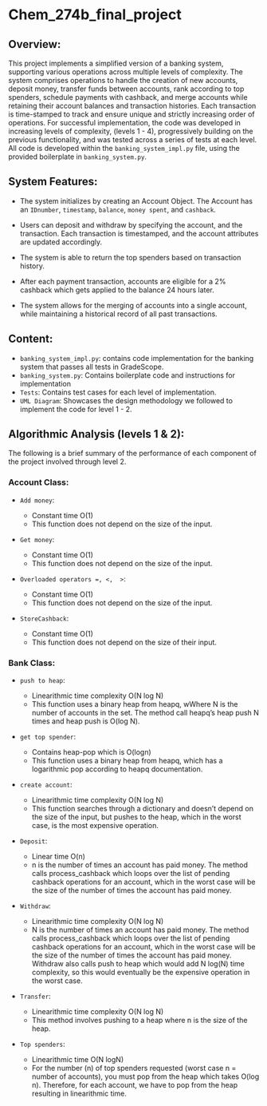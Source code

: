 # Chem_274b_final_project

## Overview:
This project implements a simplified version of a banking system, supporting various operations across multiple levels of complexity. The system comprises operations to handle the creation of new accounts, deposit money, transfer funds between accounts, rank according to top spenders, schedule payments with cashback, and merge accounts while retaining their account balances and transaction histories. Each transaction is time-stamped to track and ensure unique and strictly increasing order of operations. For successful implementation, the code was developed in increasing levels of complexity, (levels 1 - 4), progressively building on the previous functionality, and was tested across a series of tests at each level. All code is developed within the `banking_system_impl.py` file, using the provided boilerplate in `banking_system.py`.

## System Features:
- The system initializes by creating an Account Object. The Account has an `IDnumber`, `timestamp`, `balance`, `money spent`, and `cashback`.

- Users can deposit and withdraw by specifying the account, and the transaction. Each transaction is timestamped, and the account attributes are updated accordingly.

- The system is able to return the top spenders based on transaction history.

- After each payment transaction, accounts are eligible for a 2% cashback which gets applied to the balance 24 hours later.

- The system allows for the merging of accounts into a single account, while maintaining a historical record of all past transactions.

## Content:
- `banking_system_impl.py`: contains code implementation for the banking system that passes all tests in GradeScope.
- `banking_system.py`: Contains boilerplate code and instructions for implementation
- `Tests`: Contains test cases for each level of implementation.
- `UML Diagram`: Showcases the design methodology we followed to implement the code for level 1 - 2.

## Algorithmic Analysis (levels 1 & 2):

The following is a brief summary of the performance of each component of the project involved through level 2.
 
### Account Class:

- `Add money`:
	- Constant time O(1) 
	- This function does not depend on the size of the input.

- `Get money`:
	- Constant time O(1)
	- This function does not depend on the size of the input.

- `Overloaded operators =, <,  >`:
	- Constant time O(1)
	- This function does not depend on the size of the input.

- `StoreCashback`:
	- Constant time O(1)
	- This function does not depend on the size of their input.
		

### Bank Class:

- `push to heap`:
	- Linearithmic time complexity O(N log N)
	- This function uses a binary heap from heapq, wWhere N is the number of accounts in the set. The method call heapq’s heap push N times and heap push is O(log N).
		
- `get top spender`:
	- Contains heap-pop which is O(logn)
	- This function uses a binary heap from heapq, which has a logarithmic pop according to heapq documentation.
	
- `create account`:
  	- Linearithmic time complexity O(N log N)
	- This function searches through a dictionary and doesn’t depend on the size of the input, but pushes to the heap, which in the worst case, is the most expensive operation.

- `Deposit`:
	- Linear time O(n) 
	- n is the number of times an account has paid money. The method calls process_cashback which loops over the list of pending cashback operations for an account, which in the worst case will be the size of the number of times the account has paid money.

- `Withdraw`:
	- Linearithmic time complexity O(N log N)
	- N is the number of times an account has paid money. The method calls process_cashback which loops over the list of pending cashback operations for an account, which in the worst case will be the size of the number of times the account has paid money. Withdraw also calls push to heap which would add N log(N) time complexity, so this would eventually be the expensive operation in the worst case.

- `Transfer`:
	- Linearithmic time complexity O(N log N)
	- This method involves pushing to a heap where n is the size of the heap.

- `Top spenders`:
	- Linearithmic time O(N logN)
	- For the number (n) of top spenders requested (worst case n = number of accounts), you must pop from the heap which takes O(log n). Therefore, for each account, we have to pop from the heap resulting in linearithmic time.
